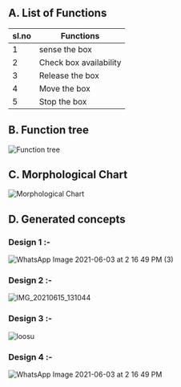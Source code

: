 ## A. List of Functions

|sl.no| Functions|
|-----|----------|
|1|sense the box|
|2|Check box availability|
|3|Release the box|
|4|Move the box|
|5|Stop the box|

## B. Function tree

![Function tree](https://user-images.githubusercontent.com/83766342/120939590-5f8a6980-c736-11eb-9135-52e53e6bbc4c.png)



## C. Morphological Chart

![Morphological Chart](https://user-images.githubusercontent.com/83766342/120937198-ce14fa80-c729-11eb-9757-a9cfeed03dfe.png)

## D. Generated concepts
### Design 1 :-
![WhatsApp Image 2021-06-03 at 2 16 49 PM (3)](https://user-images.githubusercontent.com/83766342/120937565-c7878280-c72b-11eb-889f-187f9ae063df.jpeg)

### Design 2 :-
![IMG_20210615_131044](https://user-images.githubusercontent.com/83766342/122013294-aaae1780-cddb-11eb-8a20-8c8aa1f97690.jpg)

### Design 3 :-

![loosu](https://user-images.githubusercontent.com/84016535/122950655-415d7400-d39a-11eb-8e00-844477940e91.jpg)

### Design 4 :-
![WhatsApp Image 2021-06-03 at 2 16 49 PM](https://user-images.githubusercontent.com/83766342/120937696-85127580-c72c-11eb-946f-53e898a12530.jpeg)


